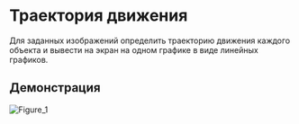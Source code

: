 # Траектория движения
Для заданных изображений определить траекторию движения каждого объекта и вывести на экран на одном графике в виде линейных графиков.
## Демонстрация
![Figure_1](https://github.com/vladnov138/CompVision/assets/113700660/5a218840-73da-4723-9562-25d65a47552e)
